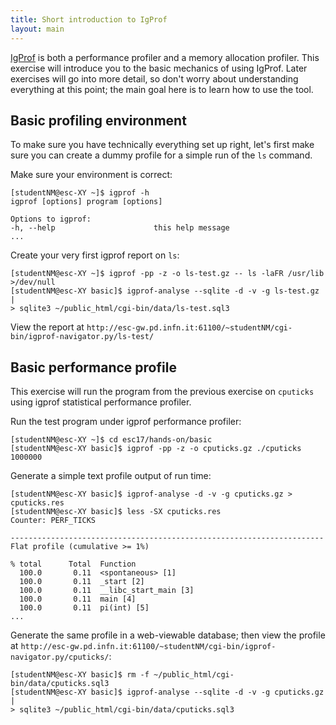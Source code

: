 ```yaml
---
title: Short introduction to IgProf
layout: main
---
```


[IgProf](<http://igprof.org>) is both a performance profiler and a
memory allocation profiler. This exercise will introduce you to the
basic mechanics of using IgProf. Later exercises will go into more
detail, so don't worry about understanding everything at this point;
the main goal here is to learn how to use the tool.

Basic profiling environment
---------------------------

To make sure you have technically everything set up right, let's first make
sure you can create a dummy profile for a simple run of the `ls` command.

Make sure your environment is correct:

    [studentNM@esc-XY ~]$ igprof -h
    igprof [options] program [options]

    Options to igprof:
    -h, --help                  	this help message
    ...

Create your very first igprof report on `ls`:

    [studentNM@esc-XY ~]$ igprof -pp -z -o ls-test.gz -- ls -laFR /usr/lib >/dev/null
    [studentNM@esc-XY basic]$ igprof-analyse --sqlite -d -v -g ls-test.gz |
    > sqlite3 ~/public_html/cgi-bin/data/ls-test.sql3

View the report at `http://esc-gw.pd.infn.it:61100/~studentNM/cgi-bin/igprof-navigator.py/ls-test/`

Basic performance profile
-------------------------

This exercise will run the program from the previous exercise on `cputicks`
using igprof statistical performance profiler.

Run the test program under igprof performance profiler:

    [studentNM@esc-XY ~]$ cd esc17/hands-on/basic
    [studentNM@esc-XY basic]$ igprof -pp -z -o cputicks.gz ./cputicks 1000000

Generate a simple text profile output of run time:

    [studentNM@esc-XY basic]$ igprof-analyse -d -v -g cputicks.gz > cputicks.res
    [studentNM@esc-XY basic]$ less -SX cputicks.res
	Counter: PERF_TICKS
	
	----------------------------------------------------------------------
	Flat profile (cumulative >= 1%)
	
	% total      Total  Function
	  100.0       0.11  <spontaneous> [1]
	  100.0       0.11  _start [2]
	  100.0       0.11  __libc_start_main [3]
	  100.0       0.11  main [4]
	  100.0       0.11  pi(int) [5]
	...

Generate the same profile in a web-viewable database; then view the
profile at `http://esc-gw.pd.infn.it:61100/~studentNM/cgi-bin/igprof-navigator.py/cputicks/`:

    [studentNM@esc-XY basic]$ rm -f ~/public_html/cgi-bin/data/cputicks.sql3
    [studentNM@esc-XY basic]$ igprof-analyse --sqlite -d -v -g cputicks.gz |
    > sqlite3 ~/public_html/cgi-bin/data/cputicks.sql3
